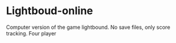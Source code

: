 # Lightboud-online
Computer version of the game lightbound. No save files, only score tracking. Four player
